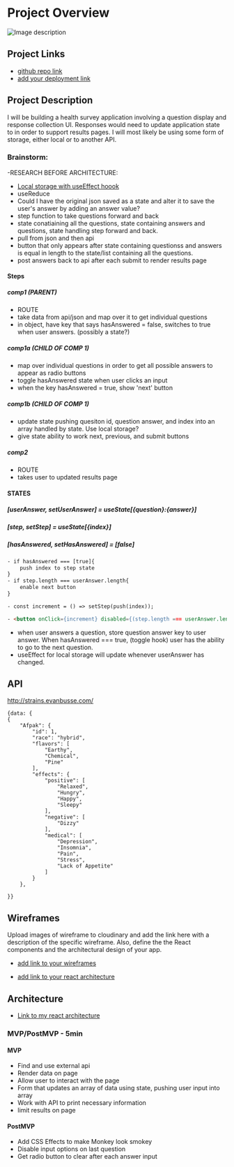 # Project Overview
![Image description](https://media.tenor.com/images/afdd108e2e6b46fd825a66e1b92dc87e/tenor.gif)

## Project Links

- [github repo link](https://github.com/hbubley/react_app_project_2)
- [add your deployment link]()

## Project Description

I will be building a health survey application involving a question display and response collection UI.  Responses would need to update application state to in order to support results pages.
I will most likely be using some form of storage, either local or to another API. 

### Brainstorm:
-RESEARCH BEFORE ARCHITECTURE:

- [Local storage with useEffect hoook](https://www.udemy.com/course/modern-react-bootcamp/learn/lecture/14384908#overview)
- useReduce
- Could I have the original json saved as a state and alter it to save the user's answer by adding an answer value?
- step function to take questions forward and back
- state conatiaining all the questions, state containing answers and questions, state handling step forward and back.
- pull from json and then api
- button that only appears after state containing questionss and answers is equal in length to the state/list containing all the questions. 
- post answers back to api after each submit to render results page

#### Steps

##### comp1 (PARENT)

- ROUTE
- take data from api/json and map over it to get individual questions
- in object, have key that says hasAnswered = false, switches to true when user answers. (possibly a state?)

##### comp1a (CHILD OF COMP 1)

- map over individual questions in order to get all possible answers to appear as radio buttons
- toggle hasAnswered state when user clicks an input
- when the key hasAnswered = true, show 'next' button

##### comp1b (CHILD OF COMP 1)

- update state pushing quesiton id, question answer, and index into an array handled by state. Use local storage?
- give state ability to work next, previous, and submit buttons

##### comp2

- ROUTE
- takes user to updated results page

#### STATES

##### [userAnswer, setUserAnswer] = useState[{question}:{answer}]

##### [step, setStep] = useState[{index}]

##### [hasAnswered, setHasAnswered] = [false]

``` HTML
- if hasAnswered === [true]{
    push index to step state
}
- if step.length === userAnswer.length{
    enable next button
}

- const increment = () => setStep(push(index));

- <button onClick={increment} disabled={(step.length === userAnswer.length && hasAnswered===true) ? false : true}>
```

- when user answers a question, store question answer key to user answer. When hasAnswered === true, (toggle hook) user has the ability to go to the next question. 
- useEffect for local storage will update whenever userAnswer has changed. 


## API
http://strains.evanbusse.com/



```
{data: { 
{
    "Afpak": {
        "id": 1,
        "race": "hybrid",
        "flavors": [
            "Earthy",
            "Chemical",
            "Pine"
        ],
        "effects": {
            "positive": [
                "Relaxed",
                "Hungry",
                "Happy",
                "Sleepy"
            ],
            "negative": [
                "Dizzy"
            ],
            "medical": [
                "Depression",
                "Insomnia",
                "Pain",
                "Stress",
                "Lack of Appetite"
            ]
        }
    },

}}
```


## Wireframes

Upload images of wireframe to cloudinary and add the link here with a description of the specific wireframe. Also, define the the React components and the architectural design of your app.

- [add link to your wireframes]()

- [add link to your react architecture]()

## Architecture

- [Link to my react architecture](https://files.slack.com/files-pri/T0351JZQ0-F01129GNVUL/img_0107.jpg)


### MVP/PostMVP - 5min

#### MVP
- Find and use external api
- Render data on page
- Allow user to interact with the page
- Form that updates an array of data using state, pushing user input into array
- Work with API to print necessary information
- limit results on page

#### PostMVP 

- Add CSS Effects to make Monkey look smokey
- Disable input options on last question
- Get radio button to clear after each answer input

